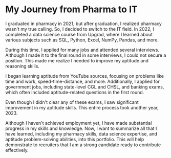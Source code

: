 # My Journey from Pharma to IT

I graduated in pharmacy in 2021, but after graduation, I realized pharmacy wasn't my true calling. So, I decided to switch to the IT field. In 2022, I completed a data science course from Upgrad, where I learned about various subjects such as SQL, Python, Excel, NumPy, Pandas, and more.

During this time, I applied for many jobs and attended several interviews. Although I made it to the final round in some interviews, I could not secure a position. This made me realize I needed to improve my aptitude and reasoning skills.

I began learning aptitude from YouTube sources, focusing on problems like time and work, speed-time-distance, and more. Additionally, I applied for government jobs, including state-level CGL and CHSL, and banking exams, which often included aptitude-related questions in the first round.

Even though I didn't clear any of these exams, I saw significant improvement in my aptitude skills. This entire process took another year, 2023. 

Although I haven't achieved employment yet, I have made substantial progress in my skills and knowledge. Now, I want to summarize all that I have learned, including my pharmacy skills, data science expertise, and aptitude problem-solving abilities, into this portfolio. This will help demonstrate to recruiters that I am a strong candidate ready to contribute effectively.

